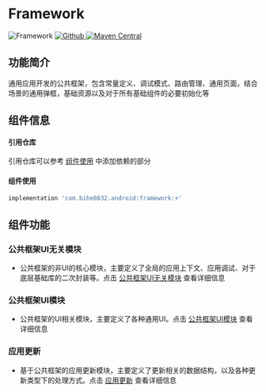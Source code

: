 # Framework

![Framework](https://img.shields.io/badge/AndroidAppFactory-Framework-brightgreen)
[ ![Github](https://img.shields.io/badge/Github-Framework-brightgreen?style=social) ](https://github.com/bihe0832/AndroidAppFactory/tree/master/Framework)
[ ![Maven Central](https://img.shields.io/maven-central/v/com.bihe0832.android/framework) ](https://search.maven.org/artifact/com.bihe0832.android/framework)

## 功能简介

通用应用开发的公共框架，包含常量定义、调试模式、路由管理、通用页面，结合场景的通用弹框，基础资源以及对于所有基础组件的必要初始化等

## 组件信息

#### 引用仓库

引用仓库可以参考 [组件使用](./../start.md) 中添加依赖的部分

#### 组件使用

```groovy
implementation 'com.bihe0832.android:framework:+'
```

## 组件功能

### 公共框架UI无关模块

- 公共框架的非UI的核心模块，主要定义了全局的应用上下文、应用调试、对于底层基础库的二次封装等。点击 [公共框架UI无关模块](./framework/framework-noui.md) 查看详细信息

### 公共框架UI模块

- 公共框架的UI相关模块，主要定义了各种通用UI。点击 [公共框架UI模块](./framework/framework-ui.md) 查看详细信息

### 应用更新

- 基于公共框架的应用更新模块，主要定义了更新相关的数据结构，以及各种更新类型下的处理方式。点击 [应用更新](./framework/framework-update.md) 查看详细信息

